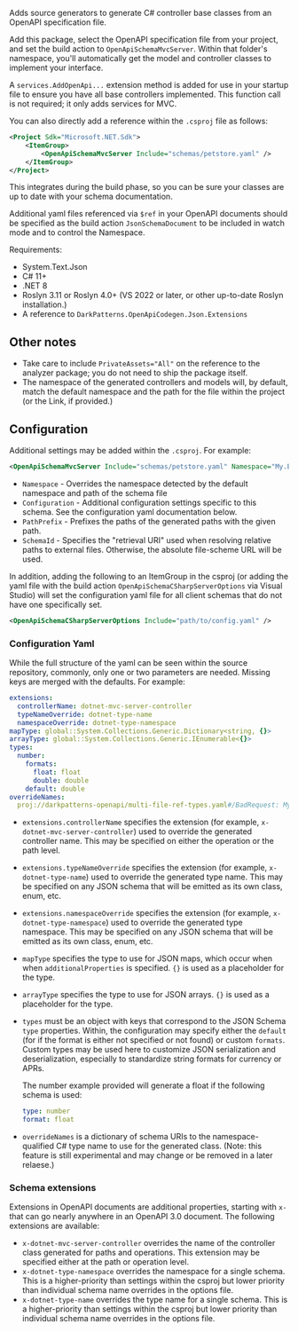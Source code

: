 Adds source generators to generate C# controller base classes from an OpenAPI specification file.

Add this package, select the OpenAPI specification file from your project, and set the build action to `OpenApiSchemaMvcServer`. Within that folder's namespace, you'll automatically get the model and controller classes to implement your interface.

A `services.AddOpenApi...` extension method is added for use in your startup file to ensure you have all base controllers implemented. This function call is not required; it only adds services for MVC.

You can also directly add a reference within the `.csproj` file as follows:

```xml
<Project Sdk="Microsoft.NET.Sdk">
	<ItemGroup>
		<OpenApiSchemaMvcServer Include="schemas/petstore.yaml" />
	</ItemGroup>
</Project>
```

This integrates during the build phase, so you can be sure your classes are up to date with your schema documentation.


Additional yaml files referenced via `$ref` in your OpenAPI documents should be
specified as the build action `JsonSchemaDocument` to be included in watch mode
and to control the Namespace.

Requirements:

- System.Text.Json
- C# 11+
- .NET 8
- Roslyn 3.11 or Roslyn 4.0+ (VS 2022 or later, or other up-to-date Roslyn installation.)
- A reference to `DarkPatterns.OpenApiCodegen.Json.Extensions`

## Other notes

- Take care to include `PrivateAssets="All"` on the reference to the analyzer
  package; you do not need to ship the package itself.
- The namespace of the generated controllers and models will, by default, match the default
  namespace and the path for the file within the project (or the Link, if
  provided.)

## Configuration

Additional settings may be added within the `.csproj`. For example:

```xml
<OpenApiSchemaMvcServer Include="schemas/petstore.yaml" Namespace="My.Extensions" Configuration="path/to/config.yaml" />
```

- `Namespace` - Overrides the namespace detected by the default namespace and
  path of the schema file
- `Configuration` - Additional configuration settings specific to this schema.
  See the configuration yaml documentation below.
- `PathPrefix` - Prefixes the paths of the generated paths with the given path.
- `SchemaId` - Specifies the "retrieval URI" used when resolving relative paths
  to external files. Otherwise, the absolute file-scheme URL will be used.

In addition, adding the following to an ItemGroup in the csproj (or adding the
yaml file with the build action `OpenApiSchemaCSharpServerOptions` via Visual
Studio) will set the configuration yaml file for all client schemas that do not
have one specifically set.

```xml
<OpenApiSchemaCSharpServerOptions Include="path/to/config.yaml" />
```

### Configuration Yaml

While the full structure of the yaml can be seen within the source repository,
commonly, only one or two parameters are needed. Missing keys are merged with
the defaults. For example:

```yaml
extensions:
  controllerName: dotnet-mvc-server-controller
  typeNameOverride: dotnet-type-name
  namespaceOverride: dotnet-type-namespace
mapType: global::System.Collections.Generic.Dictionary<string, {}>
arrayType: global::System.Collections.Generic.IEnumerable<{}>
types:
  number:
    formats:
      float: float
      double: double
    default: double
overrideNames:
  proj://darkpatterns-openapi/multi-file-ref-types.yaml#/BadRequest: My.Common.BadRequest
```

- `extensions.controllerName` specifies the extension (for example,
  `x-dotnet-mvc-server-controller`) used to override the generated controller
  name. This may be specified on either the operation or the path level.
- `extensions.typeNameOverride` specifies the extension (for example,
  `x-dotnet-type-name`) used to override the generated type name. This may be
  specified on any JSON schema that will be emitted as its own class, enum, etc.
- `extensions.namespaceOverride` specifies the extension (for example,
  `x-dotnet-type-namespace`) used to override the generated type namespace. This
  may be specified on any JSON schema that will be emitted as its own class,
  enum, etc.
- `mapType` specifies the type to use for JSON maps, which occur when when
  `additionalProperties` is specified. `{}` is used as a placeholder for the
  type.
- `arrayType` specifies the type to use for JSON arrays. `{}` is used as a
  placeholder for the type.
- `types` must be an object with keys that correspond to the JSON Schema `type`
  properties. Within, the configuration may specify either the `default` (for if
  the format is either not specified or not found) or custom `formats`. Custom
  types may be used here to customize JSON serialization and deserialization,
  especially to standardize string formats for currency or APRs.

    The number example provided will generate a float if the following schema is used:

    ```yaml
    type: number
    format: float
    ```
- `overrideNames` is a dictionary of schema URIs to the namespace-qualified C#
  type name to use for the generated class. (Note: this feature is still experimental and may change or be removed in a later relaese.)

### Schema extensions

Extensions in OpenAPI documents are additional properties, starting with `x-`
that can go nearly anywhere in an OpenAPI 3.0 document. The following extensions
are available:

- `x-dotnet-mvc-server-controller` overrides the name of the controller class
  generated for paths and operations. This extension may be specified either at
  the path or operation level.
- `x-dotnet-type-namespace` overrides the namespace for a single schema. This is
  a higher-priority than settings within the csproj but lower priority than
  individual schema name overrides in the options file.
- `x-dotnet-type-name` overrides the type name for a single schema. This is
  a higher-priority than settings within the csproj but lower priority than
  individual schema name overrides in the options file.
